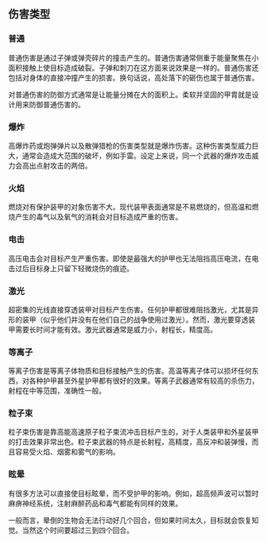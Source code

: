 ## 伤害类型

### 普通

普通伤害是通过子弹或弹壳碎片的撞击产生的。普通伤害通常侧重于能量聚焦在小面积接触上使目标造成破裂。子弹和刺刀在这方面来说效果是一样的。普通伤害还包括对身体的直接冲撞产生的损害。换句话说，高处落下的砸伤也属于普通伤害。

对普通伤害的防御方式通常是让能量分摊在大的面积上。柔软并坚固的甲胄就是设计用来防御普通伤害的。

### 爆炸

高爆炸药或炮弹弹片以及散弹猎枪的伤害类型就是爆炸伤害。这种伤害类型威力巨大，通常会造成大范围的破坏，例如手雷。设定上来说，同一个武器的爆炸攻击威力会高出点射攻击的两倍。

### 火焰

燃烧对有保护装甲的对象伤害不大。现代装甲表面通常是不易燃烧的，但高温和燃烧产生的毒气以及氧气的消耗会对目标造成严重的伤害。

### 电击

高压电击会对目标产生严重伤害。即使是最强大的护甲也无法阻挡高压电流，在电击过后目标身上只留下轻微烧伤的痕迹。

### 激光

超密集的光线直接穿透装甲对目标产生伤害。任何护甲都很难阻挡激光，尤其是异形的装甲（似乎他们并没有在他们自己的战争使用过激光）。然而，激光要穿透装甲需要长时间才能有效。激光武器通常是威力小，射程长，精度高。

### 等离子

等离子伤害是等离子体物质和目标接触产生的伤害。高温等离子体可以损坏任何东西，对各种护甲甚至外星护甲都有很好的效果。等离子武器通常有较高的杀伤力，射程在中等范围，准确性一般。

### 粒子束

粒子束伤害是靠高能高速原子粒子束流冲击目标产生的，对于人类装甲和外星装甲的打击效果非常出色。粒子束武器的特点是长射程，高精度，高反冲和装弹慢，而且容易受火焰、烟雾和雾气的影响。

### 眩晕

有很多方法可以直接使目标眩晕，而不受护甲的影响。例如，超高频声波可以暂时麻痹神经系统，注射麻醉药品和毒气都能有同样的效果。

一般而言，晕倒的生物会无法行动好几个回合，但如果时间太久，目标就会恢复知觉。当然这个时间要超过三到四个回合。